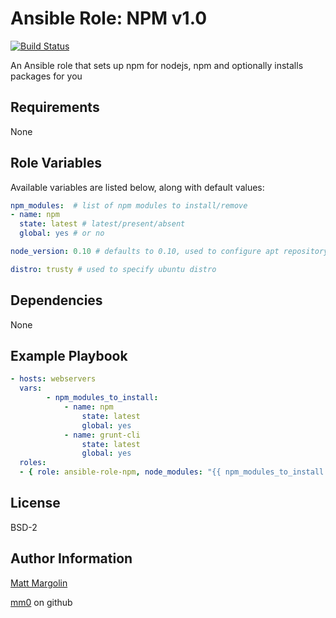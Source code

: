 Ansible Role: NPM v1.0
===

[![Build Status](https://travis-ci.org/mm0/ansible-role-npm.svg?branch=master)](https://travis-ci.org/mm0/ansible-role-npm)


An Ansible role that sets up npm for nodejs, npm and optionally installs packages for you


Requirements
--

None 

Role Variables
--

Available variables are listed below, along with default values:

```yml
npm_modules:  # list of npm modules to install/remove
- name: npm
  state: latest # latest/present/absent
  global: yes # or no

node_version: 0.10 # defaults to 0.10, used to configure apt repository

distro: trusty # used to specify ubuntu distro
```

Dependencies
---
None 

Example Playbook
---
```yml
- hosts: webservers
  vars:
        - npm_modules_to_install:
            - name: npm
                state: latest
                global: yes
            - name: grunt-cli
                state: latest
                global: yes
  roles:
  - { role: ansible-role-npm, node_modules: "{{ npm_modules_to_install }}" }
```

License
---------------

BSD-2

Author Information
------------------

[Matt Margolin](mailto:matt.margolin@gmail.com)

[mm0](https://github.com/mm0) on github